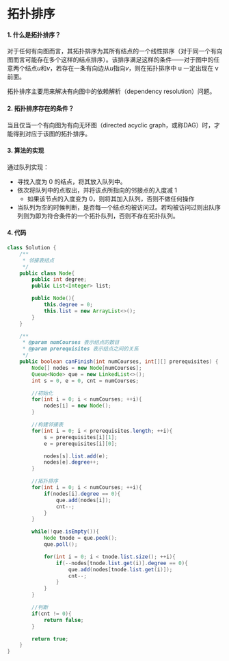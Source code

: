 # 拓扑排序

#### 1. 什么是拓扑排序？

对于任何有向图而言，其拓扑排序为其所有结点的一个线性排序（对于同一个有向图而言可能存在多个这样的结点排序）。该排序满足这样的条件——对于图中的任意两个结点*u*和*v*，若存在一条有向边从*u*指向*v*，则在拓扑排序中 u 一定出现在 v 前面。

拓扑排序主要用来解决有向图中的依赖解析（dependency resolution）问题。

#### 2. 拓扑排序存在的条件？

当且仅当一个有向图为有向无环图（directed acyclic graph，或称DAG）时，才能得到对应于该图的拓扑排序。

#### 3. 算法的实现

通过队列实现：

* 寻找入度为 0 的结点，将其放入队列中。
* 依次将队列中的点取出，并将该点所指向的邻接点的入度减 1
  - 如果该节点的入度变为 0，则将其加入队列，否则不做任何操作
* 当队列为空的时候判断，是否每一个结点均被访问过。若均被访问过则出队序列则为即为符合条件的一个拓扑队列，否则不存在拓扑队列。

#### 4. 代码

~~~java
class Solution {
    /**
     * 邻接表结点
     */
    public class Node{
        public int degree;
        public List<Integer> list;

        public Node(){
            this.degree = 0;
            this.list = new ArrayList<>();
        }
    }

    /**
     * @param numCourses 表示结点的数目
     * @param prerequisites 表示结点之间的关系
     */
    public boolean canFinish(int numCourses, int[][] prerequisites) {
        Node[] nodes = new Node[numCourses];
        Queue<Node> que = new LinkedList<>();
        int s = 0, e = 0, cnt = numCourses;

        //初始化
        for(int i = 0; i < numCourses; ++i){
            nodes[i] = new Node();
        }

        //构建邻接表
        for(int i = 0; i < prerequisites.length; ++i){
            s = prerequisites[i][1];
            e = prerequisites[i][0];

            nodes[s].list.add(e);
            nodes[e].degree++;
        }

        //拓扑排序
        for(int i = 0; i < numCourses; ++i){
            if(nodes[i].degree == 0){
                que.add(nodes[i]);
                cnt--;
            }
        }

        while(!que.isEmpty()){
            Node tnode = que.peek();
            que.poll();

            for(int i = 0; i < tnode.list.size(); ++i){
                if(--nodes[tnode.list.get(i)].degree == 0){
                    que.add(nodes[tnode.list.get(i)]);
                    cnt--;
                }
            }
        }

        //判断
        if(cnt != 0){
            return false;
        }

        return true;
    }
}
~~~

